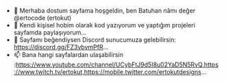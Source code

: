 - 👋 Merhaba dostum sayfama hoşgeldin, ben Batuhan nâmı değer @ertocode (ertokut)
- 👀 Kendi kişisel hobim olarak kod yazıyorum ve yaptığım projeleri sayfamda paylaşıyorum...
- 🌱 Sayfamı beğendiysen Discord sunucumuza gelebilirsin: https://discord.gg/FZ3vbvmPfR...
- 📫 Bana hangi sayfalardan ulaşabilirsin :https://www.youtube.com/channel/UCybFtJ9d5I8u02YaD5N5RvQ,https://www.twitch.tv/ertokut,https://mobile.twitter.com/ertokutdesigns...

<!---
ertocode/ertocode ✨ B u S a y f a K e n di K i ş i s e l S a y f a m d ı r ✨
--->
